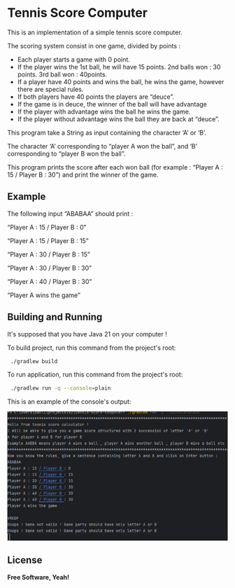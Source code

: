 # Tennis Score Computer

This is an implementation of a simple tennis score computer.

The scoring system consist in one game, divided by points :

- Each player starts a game with 0 point.
- If the player wins the 1st ball, he will have 15 points. 2nd balls won : 30 points. 3rd ball won : 40points.
- If a player have 40 points and wins the ball, he wins the game, however there are special rules.
- If both players have 40 points the players are “deuce”.
- If the game is in deuce, the winner of the ball will have advantage
- If the player with advantage wins the ball he wins the game.
- If the player without advantage wins the ball they are back at “deuce”.


This program take a String as input containing the character ‘A’ or ‘B’. 

The character ‘A’ corresponding to “player A won the ball”, and ‘B’ corresponding to “player B won the ball”.

This program prints the score after each won ball (for example : “Player A : 15 / Player B : 30”) and print the winner of the game.
## Example

The following input “ABABAA” should print :

“Player A : 15 / Player B : 0”

“Player A : 15 / Player B : 15”

“Player A : 30 / Player B : 15”

“Player A : 30 / Player B : 30”

“Player A : 40 / Player B : 30”

“Player A wins the game”


## Building and Running 
It's supposed that you have Java 21 on your computer !

To build project,  run this command from the project's root:
```sh
 ./gradlew build 
 ```

To run application, run this command from the project's root:
```sh
 ./gradlew run -q --console=plain 
 ```
This is an example of the console's output:

![console-output](doc/console-output.png)

## License

**Free Software, Yeah!**


